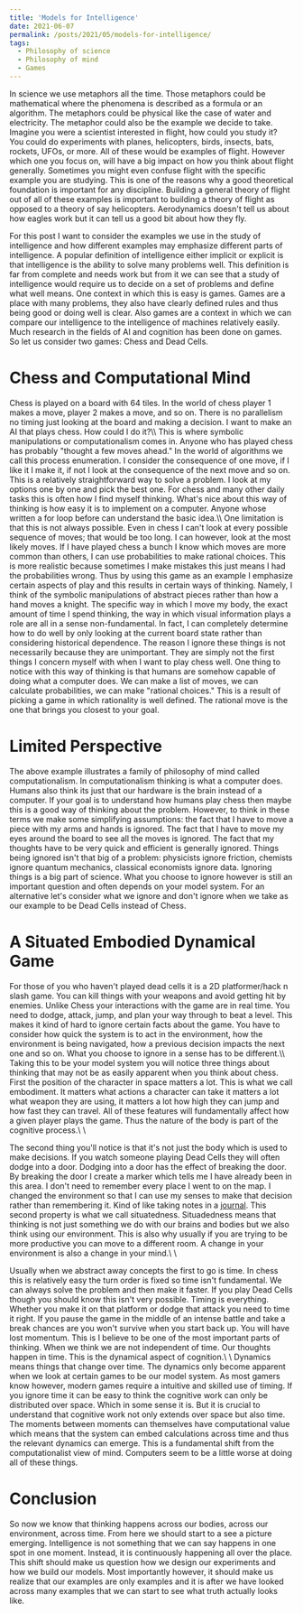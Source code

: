 ```yaml
---
title: 'Models for Intelligence'
date: 2021-06-07
permalink: /posts/2021/05/models-for-intelligence/
tags:
  - Philosophy of science
  - Philosophy of mind
  - Games
---
```


In science we use metaphors all the time. Those metaphors could be mathematical where the phenomena is
described as a formula or an algorithm. The metaphors could be physical like the case of water and electricity.
The metaphor could also be the example we decide to take. Imagine you were a scientist interested in flight,
how could you study it? You could do experiments with planes, helicopters, birds, insects, bats, rockets, UFOs, 
or more. All of these would be examples of flight. However which one you focus on, will have a big impact on
how you think about flight generally. Sometimes you might even confuse flight with the specific example you are 
studying. This is one of the reasons why a good theoretical foundation is important for any discipline. Building 
a general theory of flight out of all of these examples is important to building a theory of flight as opposed to 
a theory of say helicopters. Aerodynamics doesn't tell us about how eagles work but it can tell us a good bit about 
how they fly. 

For this post I want to consider the examples we use in the study of intelligence and how different examples may
emphasize different parts of intelligence. A popular definition of intelligence either implicit or explicit is
that intelligence is the ability to solve many problems well. This definition is far from complete and needs work 
but from it we can see that a study of intelligence would require us to decide on a set of problems and define 
what well means. One context in which this is easy is games. Games are a place with many problems, they also have
clearly defined rules and thus being good or doing well is clear. Also games are a context in which we can
compare our intelligence to the intelligence of machines relatively easily. Much research in the fields of AI and
cognition has been done on games. So let us consider two games: Chess and Dead Cells.


Chess and Computational Mind
======
Chess is played on a board with 64 tiles.
In the world of chess player 1 makes a move, player 2 makes a move, and so on. There is no parallelism no timing
just looking at the board and making a decision. I want to make an AI that plays chess. How could I do it?\\\\
This is where symbolic manipulations or computationalism comes in. Anyone who has played chess has probably
"thought a few moves ahead." In the world of algorithms we call this process enumeration. I consider the consequence
of one move, if I like it I make it, if not I look at the consequence of the next move and so on. This is a relatively
straightforward way to solve a problem. I look at my options one by one and pick the best one. For chess and many other
daily tasks this is often how I find myself thinking. What's nice about this way of thinking is how easy it is
to implement on a computer. Anyone whose written a for loop before can understand the basic idea.\\\\
One limitation is that this is not always possible. Even in chess I can't look at every possible sequence of moves; that would
be too long. I can however, look at the most likely moves. If I have played chess a bunch I know which moves are more common 
than others, I can use probabilities to make rational choices. This is more realistic because sometimes I make mistakes this
just means I had the probabilities wrong. Thus by using this game as an example I emphasize certain aspects of play and this
results in certain ways of thinking. Namely, I think of the symbolic manipulations of abstract pieces rather than how a hand 
moves a knight. The specific way in which I move my body, the exact amount of time I spend thinking, the way in which visual
information plays a role are all in a sense non-fundamental. In fact, I can completely determine how to do well by only looking
at the current board state rather than considering historical dependence. The reason I ignore these things
is not necessarily because they are unimportant. They are simply
not the first things I concern myself with when I want to play chess well.
One thing to notice with this way of thinking is that humans are somehow
capable of doing what a computer does. We can make a list of moves, we can calculate probabilities, we can make "rational
choices." This is a result of picking a game in which rationality is well defined. The rational move is the one that brings
you closest to your goal.

Limited Perspective
================
The above example illustrates a family of philosophy of mind called computationalism. In computationalism thinking is what a computer
does. Humans also think its just that our hardware is the brain instead of a computer. If your
goal is to understand how humans play chess then maybe this is a good way of thinking about the problem. However, to think in these
terms we make some simplifying assumptions: the fact that I have to move a piece with my arms and hands is ignored. The fact that
I have to move my eyes around the board to see all the moves is ignored. The fact that my thoughts have to be very quick and
efficient is generally ignored. Things being ignored isn't that big of a problem: physicists ignore friction, chemists ignore
quantum mechanics, classical economists ignore data. Ignoring things is a big part of science. What you choose to ignore however 
is still
an important question and often depends on your model system. For an alternative let's consider what we ignore and don't ignore
when we take as our example to be Dead Cells instead of Chess.

A Situated Embodied Dynamical Game
===================
For those of you who haven't played dead cells it is a 2D platformer/hack n slash game. You can kill things with your weapons and avoid
getting hit by enemies. Unlike Chess your interactions with the game are in real time. You need to dodge, attack, jump, and plan your way
through to beat a level. This makes it kind of hard to ignore certain facts about the game. You have to consider how quick the system is to
act in the environment, how the environment is being navigated, how a previous decision impacts the next one and so on. What you choose
to ignore in a sense has to be different.\\\\
Taking this to be your model system you will notice three things about thinking that may not be as easily apparent when you think about chess.
First the position of the character in space matters a lot. This is what we call embodiment. It matters what actions a character can take
it matters a lot what weapon they are using, it matters a lot how high they can jump and how fast they can travel. All of these features will
fundamentally affect how a given player plays the game. Thus the nature of the body is part of the cognitive process.\\ \\

The second thing you'll notice is that it's not just the body which is used to make
decisions. If you watch someone playing Dead Cells they will often dodge into a door. Dodging into a door has the effect of breaking the door.
By breaking the door I create a marker which tells me I have already been in this area. I don't need to remember every place I went to on the
map. I changed the environment so that I can use my senses to make that decision rather than remembering it. Kind of like taking notes in a 
[journal](https://www.nyu.edu/gsas/dept/philo/courses/concepts/clark.html). This second property is what we call situatedness. Situadedness 
means that thinking is not just something
we do with our brains and bodies but we also think using our environment. This is also why usually if you are trying to be more productive
you can move to a different room. A change in your environment is also a change in your mind.\\ \\

Usually when we abstract away concepts the first to go is time. In chess this is relatively easy the turn order is fixed so time isn't
fundamental. We can always solve the problem and then make it faster. If you play Dead Cells though you should know this isn't very possible.
Timing is everything. Whether you make it on that platform or dodge that attack you need to time it right. If you pause the game in the middle
of an intense battle and take a break chances are you won't survive when you start back up. You will have lost momentum. 
This is I believe to be one of the most important parts of thinking. When we think we are not independent of time. Our
thoughts happen in time. This is the dynamical aspect of cognition.\\ \\
Dynamics means things that change over time. The dynamics 
only become apparent when we look at certain games to be our model system. As most gamers know however, modern games require a
intuitive and skilled use of timing. If you ignore time it can be easy to think the cognitive work can only be distributed over space. Which
in some sense it is. But it is crucial to understand that cognitive work not only extends over space but also time. The moments between moments
can themselves have computational value which means that the system can embed calculations across time and thus the relevant dynamics can emerge.
This is a fundamental shift from the computationalist view of mind. Computers seem to be a little worse at doing all of these things.

Conclusion
============
So now we know that thinking happens across our bodies, across our environment, across time. From here we should start to a see a picture
emerging. Intelligence is not something that we can say happens in one spot in one moment. Instead, it is continuously happening
all over the place. This shift should make us question how we design our experiments and how we build our models. Most importantly however,
it should make us realize that our examples are only examples and it is after we have looked across many examples that we can start to see
what truth actually looks like.
